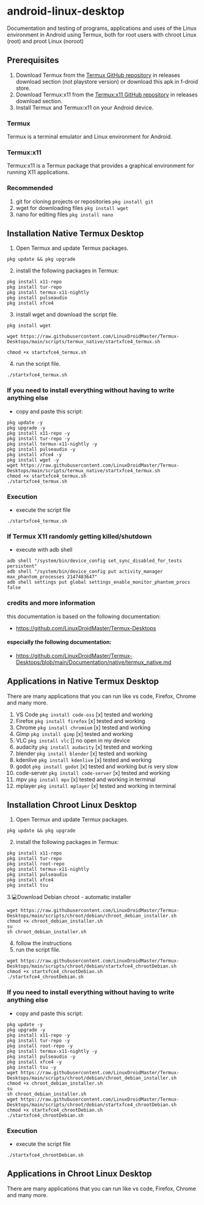 # android-linux-desktop
 Documentation and testing of programs, applications and uses of the Linux environment in Android using Termux, both for root users with chroot Linux (root) and proot Linux (noroot)
## Prerequisites
1. Download Termux from the [Termux GitHub repository](https://github.com/termux/termux-app) in releases download section (not playstore version) or download this apk in f-droid store.
2. Download Termux:x11 from the [Termux:x11 GitHub repository](https://github.com/termux/termux-x11) in releases download section. 
3. Install Termux and Termux:x11 on your Android device.
### Termux

Termux is a terminal emulator and Linux environment for Android.

### Termux:x11

Termux:x11 is a Termux package that provides a graphical environment for running X11 applications.

### Recommended

1. git for cloning projects or repositories ```pkg install git```
2. wget for downloading files ```pkg install wget```
3. nano for editing files ```pkg install nano```
## Installation Native Termux Desktop

1. Open Termux and update Termux packages.
```
pkg update && pkg upgrade
```
2. install the following packages in Termux:
```
pkg install x11-repo
pkg install tur-repo
pkg install termux-x11-nightly
pkg install pulseaudio
pkg install xfce4
```
3. install wget and download the script file.
```
pkg install wget

wget https://raw.githubusercontent.com/LinuxDroidMaster/Termux-Desktops/main/scripts/termux_native/startxfce4_termux.sh

chmod +x startxfce4_termux.sh
```
4. run the script file.
```
./startxfce4_termux.sh
```
### If you need to install everything without having to write anything else
- copy and paste this script: 
```
pkg update -y
pkg upgrade -y
pkg install x11-repo -y
pkg install tur-repo -y
pkg install termux-x11-nightly -y
pkg install pulseaudio -y
pkg install xfce4 -y
pkg install wget -y
wget https://raw.githubusercontent.com/LinuxDroidMaster/Termux-Desktops/main/scripts/termux_native/startxfce4_termux.sh
chmod +x startxfce4_termux.sh
./startxfce4_termux.sh
```
### Execution
- execute the script file
```
./startxfce4_termux.sh
```
### If Termux X11 randomly getting killed/shutdown
- execute with adb shell
```
adb shell "/system/bin/device_config set_sync_disabled_for_tests persistent"
adb shell "/system/bin/device_config put activity_manager max_phantom_processes 2147483647"
adb shell settings put global settings_enable_monitor_phantom_procs false
```
### credits and more information
this documentation is based on the following documentation:
- https://github.com/LinuxDroidMaster/Termux-Desktops
#### especially the following documentation:
- https://github.com/LinuxDroidMaster/Termux-Desktops/blob/main/Documentation/native/termux_native.md
## Applications in Native Termux Desktop

There are many applications that you can run like vs code, Firefox, Chrome
and many more.
1. VS Code `pkg install code-oss` [x] tested and working
2. Firefox `pkg install firefox` [x] tested and working
3. Chrome `pkg install chromium` [x] tested and working
5. Gimp `pkg install gimp` [x] tested and working
6. VLC `pkg install vlc` [] no open in my device
7. audacity `pkg install audacity` [x] tested and working
8. blender `pkg install blender` [x] tested and working
9. kdenlive `pkg install kdenlive` [x] tested and working
10. godot `pkg install godot` [x] tested and working but is very slow
17. code-server `pkg install code-server` [x] tested and working
18. mpv `pkg install mpv` [x] tested and working in terminal
19. mplayer `pkg install mplayer` [x] tested and working in terminal
## Installation Chroot Linux Desktop

1. Open Termux and update Termux packages.
```
pkg update && pkg upgrade
```
2. install the following packages in Termux:
```
pkg install x11-repo
pkg install tur-repo
pkg install root-repo
pkg install termux-x11-nightly  
pkg install pulseaudio
pkg install xfce4
pkg install tsu
```
3.💻Download Debian chroot - automatic installer 
```
wget https://raw.githubusercontent.com/LinuxDroidMaster/Termux-Desktops/main/scripts/chroot/debian/chroot_debian_installer.sh
chmod +x chroot_debian_installer.sh
su
sh chroot_debian_installer.sh
```
4. follow the instructions
5. run the script file.
```
wget https://raw.githubusercontent.com/LinuxDroidMaster/Termux-Desktops/main/scripts/chroot/debian/startxfce4_chrootDebian.sh
chmod +x startxfce4_chrootDebian.sh
./startxfce4_chrootDebian.sh
```
### If you need to install everything without having to write anything else
- copy and paste this script: 
```
pkg update -y
pkg upgrade -y
pkg install x11-repo -y
pkg install tur-repo -y
pkg install root-repo -y
pkg install termux-x11-nightly -y
pkg install pulseaudio -y
pkg install xfce4 -y
pkg install tsu -y
wget https://raw.githubusercontent.com/LinuxDroidMaster/Termux-Desktops/main/scripts/chroot/debian/chroot_debian_installer.sh
chmod +x chroot_debian_installer.sh
su
sh chroot_debian_installer.sh
wget https://raw.githubusercontent.com/LinuxDroidMaster/Termux-Desktops/main/scripts/chroot/debian/startxfce4_chrootDebian.sh
chmod +x startxfce4_chrootDebian.sh
./startxfce4_chrootDebian.sh
```
### Execution
- execute the script file
```
./startxfce4_chrootDebian.sh
```
## Applications in Chroot Linux Desktop

There are many applications that you can run like vs code, Firefox, Chrome
and many more.